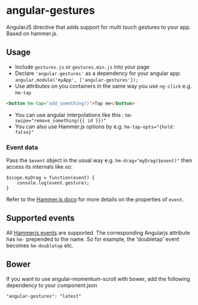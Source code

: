 # angular-gestures

AngularJS directive that adds support for multi touch gestures to your app. Based on hammer.js.

## Usage

* Include `gestures.js` or `gestures.min.js` into your page
* Declare `'angular-gestures'` as a dependency for your angular app: `angular.module('myApp', ['angular-gestures']);`
* Use attributes on you containers in the same way you use `ng-click` e.g. `hm-tap`
```HTML
<button hm-tap="add_something()">Tap me</button>
```
* You can use angular interpolations like this : `hm-swipe="remove_something({{ id }})"`
* You can also use Hammer.js options by e.g. `hm-tap-opts="{hold: false}"`

### Event data

Pass the `$event` object in the usual way e.g. `hm-drag="myDrag($event)"` then access its internals like so:
```JS
$scope.myDrag = function(event) {
	console.log(event.gesture);
}
```
Refer to the [Hammer.js doco](https://github.com/EightMedia/hammer.js/wiki/Getting-Started) for more details on the properties of `event`.

## Supported events

All [Hammerjs events](https://github.com/EightMedia/hammer.js/wiki/Getting-Started) are supported. The corresponding Angularjs attribute has `hm-` prepended to the name. So for example, the 'doubletap' event becomes `hm-doubletap` etc.

## Bower
If you want to use angular-momentum-scroll with bower, add the following dependency to your component.json

`"angular-gestures": "latest"`
